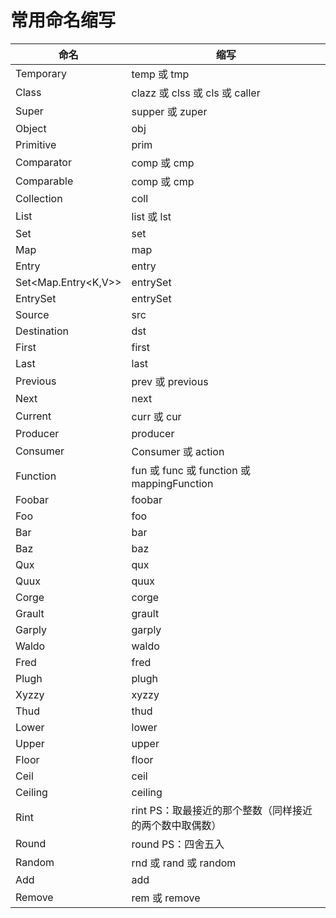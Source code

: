 # 常用命名缩写



| 命名                | 缩写                                                         |
| ------------------- | ------------------------------------------------------------ |
| Temporary           | temp 或 tmp                                                  |
| Class               | clazz 或 clss 或 cls 或 caller                               |
| Super               | supper 或 zuper                                              |
| Object              | obj                                                          |
| Primitive           | prim                                                         |
| Comparator          | comp 或 cmp                                                  |
| Comparable          | comp 或 cmp                                                  |
| Collection          | coll                                                         |
| List                | list 或 lst                                                  |
| Set                 | set                                                          |
| Map                 | map                                                          |
| Entry               | entry                                                        |
| Set<Map.Entry<K,V>> | entrySet                                                     |
| EntrySet            | entrySet                                                     |
| Source              | src                                                          |
| Destination         | dst                                                          |
| First               | first                                                        |
| Last                | last                                                         |
| Previous            | prev 或 previous                                             |
| Next                | next                                                         |
| Current             | curr 或 cur                                                  |
| Producer            | producer                                                     |
| Consumer            | Consumer 或 action                                           |
| Function            | fun 或 func 或 function 或 mappingFunction                   |
| Foobar              | foobar                                                       |
| Foo                 | foo                                                          |
| Bar                 | bar                                                          |
| Baz                 | baz                                                          |
| Qux                 | qux                                                          |
| Quux                | quux                                                         |
| Corge               | corge                                                        |
| Grault              | grault                                                       |
| Garply              | garply                                                       |
| Waldo               | waldo                                                        |
| Fred                | fred                                                         |
| Plugh               | plugh                                                        |
| Xyzzy               | xyzzy                                                        |
| Thud                | thud                                                         |
| Lower               | lower                                                        |
| Upper               | upper                                                        |
| Floor               | floor                                                        |
| Ceil                | ceil                                                         |
| Ceiling             | ceiling                                                      |
| Rint                | rint          PS：取最接近的那个整数（同样接近的两个数中取偶数） |
| Round               | round      PS：四舍五入                                      |
| Random              | rnd 或 rand 或 random                                        |
| Add                 | add                                                          |
| Remove              | rem 或 remove                                                |

